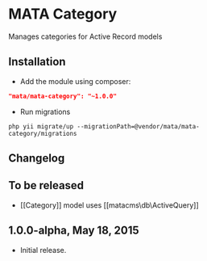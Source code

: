 MATA Category
==========================================

Manages categories for Active Record models

Installation
------------

- Add the module using composer: 

```json
"mata/mata-category": "~1.0.0"
```

-  Run migrations
```
php yii migrate/up --migrationPath=@vendor/mata/mata-category/migrations
```


Changelog
---------

## To be released
- [[Category]] model uses [[matacms\db\ActiveQuery]]

## 1.0.0-alpha, May 18, 2015

- Initial release.
